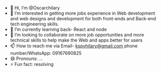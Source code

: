 - 👋 Hi, I’m @Oscarchilary
- 👀 I’m interested in getting more jobs experience in Web development and web designs and development for both front-ends and Back-end tech engineering skills.
- 🌱 I’m currently learning back- React and node 
- 💞️ I’m looking to collaborate on more job opportunities and more technical skills to help make the Web and apps better for users
- 📫 How to reach me via Email- kspyhilary@gmail.com phone number/WhatsApp: 09167690825
- 😄 Pronouns: ...
- ⚡ Fun fact: resolving 

<!---
Oscarchilary/Oscarchilary is a ✨ special ✨ repository because its `README.md` (this file) appears on your GitHub profile.
You can click the Preview link to take a look at your changes.
--->
